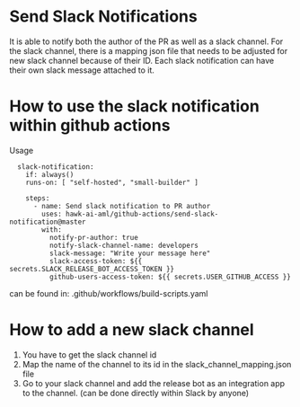 # Send Slack Notifications

It is able to notify both the author of the PR as well as a slack channel. For the slack channel, there is a mapping json file that needs to be adjusted for new slack channel because of their ID. Each slack notification can have their own slack message attached to it.

# How to use the slack notification within github actions
Usage
```
  slack-notification:
    if: always()
    runs-on: [ "self-hosted", "small-builder" ]

    steps:
      - name: Send slack notification to PR author
        uses: hawk-ai-aml/github-actions/send-slack-notification@master
        with:
          notify-pr-author: true
          notify-slack-channel-name: developers
          slack-message: "Write your message here"
          slack-access-token: ${{ secrets.SLACK_RELEASE_BOT_ACCESS_TOKEN }}
          github-users-access-token: ${{ secrets.USER_GITHUB_ACCESS }}

```

can be found in: .github/workflows/build-scripts.yaml

# How to add a new slack channel

1. You have to get the slack channel id
2. Map the name of the channel to its id in the slack_channel_mapping.json file
3. Go to your slack channel and add the release bot as an integration app to the channel. (can be done directly within Slack by anyone)
